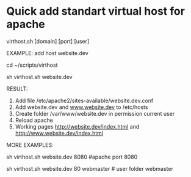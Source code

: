Quick add standart virtual host for apache
===

virthost.sh [domain] [port] [user]

EXAMPLE: add host website.dev

cd ~/scripts/virthost

sh virthost.sh website.dev


RESULT:

1. Аdd file /etc/apache2/sites-available/website.dev.conf
2. Аdd website.dev and www.website.dev to /etc/hosts
3. Сreate folder /var/www/website.dev in permission current user
4. Reload apache
5. Working pages http://website.dev/index.html and  http://www.website.dev/index.html


MORE EXAMPLES:

sh virthost.sh website.dev 8080 #apache port 8080

sh virthost.sh website.dev 80 webmaster # user folder webmaster 







